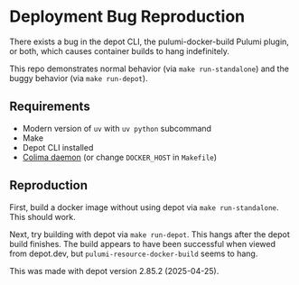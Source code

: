 # Deployment Bug Reproduction

There exists a bug in the depot CLI, the pulumi-docker-build Pulumi plugin, or both, which causes container builds to hang indefinitely.

This repo demonstrates normal behavior (via `make run-standalone`) and the buggy behavior (via `make run-depot`).

## Requirements

* Modern version of `uv` with `uv python` subcommand
* Make
* Depot CLI installed
* [Colima daemon](https://github.com/abiosoft/colima) (or change `DOCKER_HOST` in `Makefile`)

## Reproduction

First, build a docker image without using depot via `make run-standalone`. This should work.

Next, try building with depot via `make run-depot`. This hangs after the depot build finishes. The build appears to have been successful when viewed from depot.dev, but `pulumi-resource-docker-build` seems to hang.

This was made with depot version 2.85.2 (2025-04-25).


